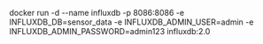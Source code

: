 docker run -d --name influxdb -p 8086:8086 -e INFLUXDB_DB=sensor_data -e INFLUXDB_ADMIN_USER=admin -e INFLUXDB_ADMIN_PASSWORD=admin123 influxdb:2.0
